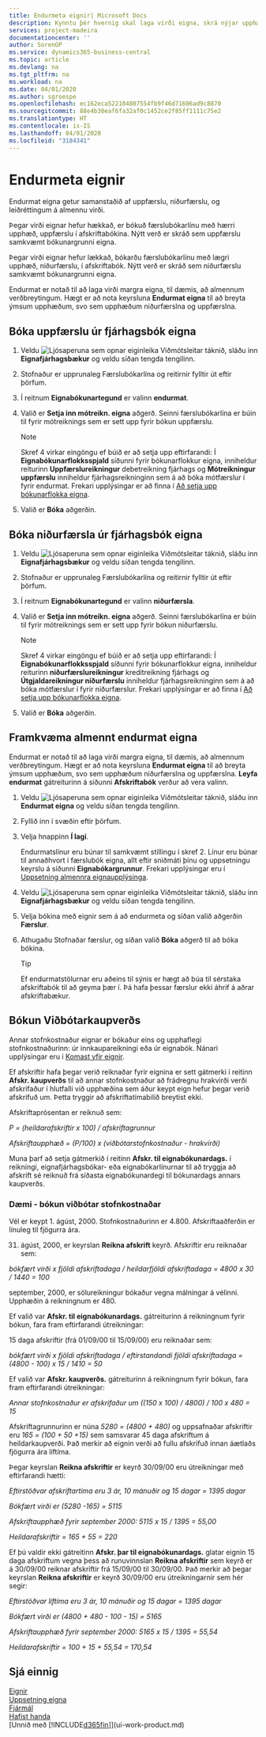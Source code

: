 ```yaml
---
title: Endurmeta eignir| Microsoft Docs
description: Kynntu þér hvernig skal laga virði eigna, skrá nýjar upphæðir sem niðurfærslu eða uppfærslu og bóka viðbótarkaupverð.
services: project-madeira
documentationcenter: ''
author: SorenGP
ms.service: dynamics365-business-central
ms.topic: article
ms.devlang: na
ms.tgt_pltfrm: na
ms.workload: na
ms.date: 04/01/2020
ms.author: sgroespe
ms.openlocfilehash: ec162eca522184807554fb9f46d71606ad9c8870
ms.sourcegitcommit: 88e4b30eaf6fa32af0c1452ce2f85ff1111c75e2
ms.translationtype: HT
ms.contentlocale: is-IS
ms.lasthandoff: 04/01/2020
ms.locfileid: "3184341"
---
```

# <a name="revalue-fixed-assets"></a>Endurmeta eignir
Endurmat eigna getur samanstaðið af uppfærslu, niðurfærslu, og leiðréttingum á almennu virði.

Þegar virði eignar hefur hækkað, er bókuð færslubókarlínu með hærri upphæð, uppfærslu í afskriftabókina. Nýtt verð er skráð sem uppfærslu samkvæmt bókunargrunni eigna.

Þegar virði eignar hefur lækkað, bókarðu færslubókarlínu með lægri upphæð, niðurfærslu, í afskriftabók. Nýtt verð er skráð sem niðurfærslu samkvæmt bókunargrunni eigna.

Endurmat er notað til að laga virði margra eigna, til dæmis, að almennum verðbreytingum. Hægt er að nota keyrsluna **Endurmat eigna** til að breyta ýmsum upphæðum, svo sem upphæðum niðurfærslna og uppfærslna.

## <a name="to-post-an-appreciation-from-the-fixed-asset-gl-journal"></a>Bóka uppfærslu úr fjárhagsbók eigna
1. Veldu ![Ljósaperuna sem opnar eiginleika Viðmótsleitar](media/ui-search/search_small.png "Segðu mér hvað þú vilt gera") táknið, sláðu inn **Eignafjárhagsbækur** og veldu síðan tengda tengilinn.  
2. Stofnaður er upprunaleg Færslubókarlína og reitirnir fylltir út eftir þörfum.
3. Í reitnum **Eignabókunartegund** er valinn **endurmat**.
4. Valið er **Setja inn mótreikn. eigna** aðgerð. Seinni færslubókarlína er búin til fyrir mótreiknings sem er sett upp fyrir bókun uppfærslu.

    > [!NOTE]  
    >   Skref 4 virkar eingöngu ef búið er að setja upp eftirfarandi: Í **Eignabókunarflokksspjald** síðunni fyrir bókunarflokkur eigna, inniheldur reiturinn **Uppfærslureikningur** debetreikning fjárhags og **Mótreikningur uppfærslu** inniheldur fjárhagsreikninginn sem á að bóka mótfærslur í fyrir endurmat. Frekari upplýsingar er að finna í [Að setja upp bókunarflokka eigna](fa-how-setup-general.md#to-set-up-fixed-asset-posting-groups).  
5. Valið er **Bóka** aðgerðin.

## <a name="to-post-a-write-down-from-the-fixed-asset-gl-journal"></a>Bóka niðurfærsla úr fjárhagsbók eigna
1. Veldu ![Ljósaperuna sem opnar eiginleika Viðmótsleitar](media/ui-search/search_small.png "Segðu mér hvað þú vilt gera") táknið, sláðu inn **Eignafjárhagsbækur** og veldu síðan tengda tengilinn.  
2. Stofnaður er upprunaleg Færslubókarlína og reitirnir fylltir út eftir þörfum.
3. Í reitnum **Eignabókunartegund** er valinn **niðurfærsla**.
4. Valið er **Setja inn mótreikn. eigna** aðgerð. Seinni færslubókarlína er búin til fyrir mótreiknings sem er sett upp fyrir bókun niðurfærslu.

    > [!NOTE]  
    >   Skref 4 virkar eingöngu ef búið er að setja upp eftirfarandi: Í **Eignabókunarflokksspjald** síðunni fyrir bókunarflokkur eigna, inniheldur reiturinn **niðurfærslureikningur** kreditreikning fjárhags og **Útgjaldareikningur niðurfærslu** inniheldur fjárhagsreikninginn sem á að bóka mótfærslur í fyrir niðurfærslur. Frekari upplýsingar er að finna í [Að setja upp bókunarflokka eigna](fa-how-setup-general.md#to-set-up-fixed-asset-posting-groups).
5. Valið er **Bóka** aðgerðin.

## <a name="to-perform-general-revaluation-of-fixed-assets"></a>Framkvæma almennt endurmat eigna
Endurmat er notað til að laga virði margra eigna, til dæmis, að almennum verðbreytingum. Hægt er að nota keyrsluna **Endurmat eigna** til að breyta ýmsum upphæðum, svo sem upphæðum niðurfærslna og uppfærslna. **Leyfa endurmat** gátreiturinn á síðunni **Afskriftabók** verður að vera valinn.

1. Veldu ![Ljósaperuna sem opnar eiginleika Viðmótsleitar](media/ui-search/search_small.png "Segðu mér hvað þú vilt gera") táknið, sláðu inn **Endurmat eigna** og veldu síðan tengda tengilinn.  
2. Fyllið inn í svæðin eftir þörfum.
3. Velja hnappinn **Í lagi**.

    Endurmatslínur eru búnar til samkvæmt stillingu í skref 2. Línur eru búnar til annaðhvort í færslubók eigna, allt eftir sniðmáti þínu og uppsetningu keyrslu á síðunni **Eignabókargrunnur**. Frekari upplýsingar eru í [Uppsetning almennra eignaupplýsinga](fa-how-setup-general.md).
4. Veldu ![Ljósaperuna sem opnar eiginleika Viðmótsleitar](media/ui-search/search_small.png "Segðu mér hvað þú vilt gera") táknið, sláðu inn **Eignafjárhagsbækur** og veldu síðan tengda tengilinn.  
5. Velja bókina með eignir sem á að endurmeta og síðan valið aðgerðin **Færslur**.  
6. Athugaðu Stofnaðar færslur, og síðan valið **Bóka** aðgerð til að bóka bókina.

    > [!TIP]  
    >   Ef endurmatstölurnar eru aðeins til sýnis er hægt að búa til sérstaka afskriftabók til að geyma þær í. Þá hafa þessar færslur ekki áhrif á aðrar afskriftabækur.

## <a name="to-post-additional-acquisition-costs"></a>Bókun Viðbótarkaupverðs
Annar stofnkostnaður eignar er bókaður eins og upphaflegi stofnkostnaðurinn: úr innkaupareikningi eða úr eignabók. Nánari upplýsingar eru í [Komast yfir eignir](fa-how-acquire.md).  

Ef afskriftir hafa þegar verið reiknaðar fyrir eignina er sett gátmerki í reitinn **Afskr. kaupverðs** til að annar stofnkostnaður að frádregnu hrakvirði verði afskrifaður í hlutfalli við upphæðina sem áður keypt eign hefur þegar verið afskrifuð um. Þetta tryggir að afskriftatímabilið breytist ekki.  

Afskriftaprósentan er reiknuð sem:  

*P = (heildarafskriftir x 100) / afskriftagrunnur*

*Afskriftaupphæð = (P/100) x (viðbótarstofnkostnaður - hrakvirði)*  

Muna þarf að setja gátmerkið í reitinn **Afskr. til eignabókunardags.** í reikningi, eignafjárhagsbókar- eða eignabókarlínurnar til að tryggja að afskrift sé reiknuð frá síðasta eignabókunardegi til bókunardags annars kaupverðs.

### <a name="example---posting-additional-acquisition-costs"></a>Dæmi - bókun viðbótar stofnkostnaðar
Vél er keypt 1. ágúst, 2000. Stofnkostnaðurinn er 4.800. Afskriftaaðferðin er línuleg til fjögurra ára.

31. ágúst, 2000, er keyrslan **Reikna afskrift** keyrð. Afskriftir eru reiknaðar sem:

*bókfært virði x fjöldi afskriftadaga / heildarfjöldi afskriftadaga = 4800 x 30 / 1440 = 100*  

september, 2000, er sölureikningur bókaður vegna málningar á vélinni. Upphæðin á reikningnum er 480.

Ef valið var **Afskr. til eignabókunardags.** gátreiturinn á reikningnum fyrir bókun, fara fram eftirfarandi útreikningar:  

15 daga afskriftir (frá 01/09/00 til 15/09/00) eru reiknaðar sem:

*bókfært virði x fjöldi afskriftadaga / eftirstandandi fjöldi afskriftadaga = (4800 - 100) x 15 / 1410 = 50*

Ef valið var **Afskr. kaupverðs.** gátreiturinn á reikningnum fyrir bókun, fara fram eftirfarandi útreikningar:  

*Annar stofnkostnaður er afskrifaður um ((150 x 100) / 4800) / 100 x 480 = 15*

Afskriftagrunnurinn er núna *5280 = (4800 + 480)* og uppsafnaðar afskriftir eru *165 = (100 + 50 +15)* sem samsvarar 45 daga afskriftum á heildarkaupverði. Það merkir að eignin verði að fullu afskrifuð innan áætlaðs fjögurra ára líftíma.  

Þegar keyrslan **Reikna afskriftir** er keyrð 30/09/00 eru útreikningar með eftirfarandi hætti:  

*Eftirstöðvar afskriftartíma eru 3 ár, 10 mánuðir og 15 dagar = 1395 dagar*  

*Bókfært virði er (5280 -165) = 5115*  

*Afskriftaupphæð fyrir september 2000: 5115 x 15 / 1395 = 55,00*  

*Heildarafskriftir = 165 + 55 = 220*  

Ef þú valdir ekki gátreitinn **Afskr. þar til eignabókunardags.** glatar eignin 15 daga afskriftum vegna þess að runuvinnslan **Reikna afskriftir** sem keyrð er á 30/09/00 reiknar afskriftir frá 15/09/00 til 30/09/00. Það merkir að þegar keyrslan **Reikna afskriftir** er keyrð 30/09/00 eru útreikningarnir sem hér segir:  

*Eftirstöðvar líftíma eru 3 ár, 10 mánuðir og 15 dagar = 1395 dagar*  

*Bókfært virði er (4800 + 480 - 100 - 15) = 5165*

*Afskriftaupphæð fyrir september 2000: 5165 x 15 / 1395 = 55,54*  

*Heildarafskriftir = 100 + 15 + 55,54 = 170,54*

## <a name="see-also"></a>Sjá einnig
[Eignir](fa-manage.md)  
[Uppsetning eigna](fa-setup.md)  
[Fjármál](finance.md)  
[Hafist handa](product-get-started.md)  
[Unnið með [!INCLUDE[d365fin](includes/d365fin_md.md)]](ui-work-product.md)
